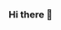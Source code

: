 ### Hi there 👋

<!--
**vinuPAbeywarna/vinuPAbeywarna** is a ✨ _special_ ✨ repository because its `README.md` (this file) appears on your GitHub profile.

Here are some ideas to get you started:
- 🌱 I’m currently learning ...
